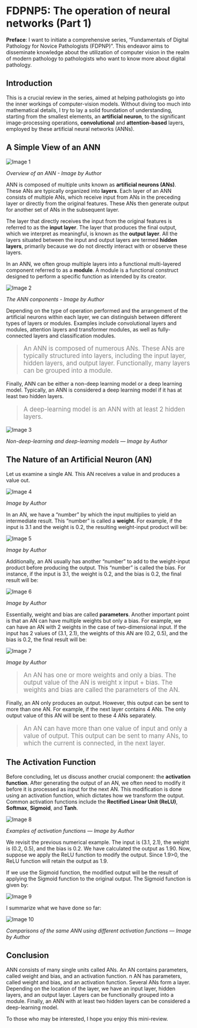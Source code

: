 # FDPNP5: The operation of neural networks (Part 1)

**Preface**: I want to initiate a comprehensive series, “Fundamentals of Digital Pathology for Novice Pathologists (FDPNP)”. This endeavor aims to disseminate knowledge about the utilization of computer vision in the realm of modern pathology to pathologists who want to know more about digital pathology.

## Introduction

This is a crucial review in the series, aimed at helping pathologists go into the inner workings of computer-vision models. Without diving too much into mathematical details, I try to lay a solid foundation of understanding, starting from the smallest elements, an **artificial neuron**, to the significant image-processing operations, **convolutional** and **attention-based** layers, employed by these artificial neural networks (ANNs).

## A Simple View of an ANN

![Image 1](/img/post17_image1.webp)

*Overview of an ANN - Image by Author*

ANN is composed of multiple units known as **artificial neurons (ANs)**. These ANs are typically organized into **layers**. Each layer of an ANN consists of multiple ANs, which receive input from ANs in the preceding layer or directly from the original features. These ANs then generate output for another set of ANs in the subsequent layer.

The layer that directly receives the input from the original features is referred to as the **input layer**. The layer that produces the final output, which we interpret as meaningful, is known as the **output layer**. All the layers situated between the input and output layers are termed **hidden layers**, primarily because we do not directly interact with or observe these layers.

In an ANN, we often group multiple layers into a functional multi-layered component referred to as a **module**. A module is a functional construct designed to perform a specific function as intended by its creator.

![Image 2](/img/post17_image2.webp)

*The ANN conponents - Image by Author*

Depending on the type of operation performed and the arrangement of the artificial neurons within each layer, we can distinguish between different types of layers or modules. Examples include convolutional layers and modules, attention layers and transformer modules, as well as fully-connected layers and classification modules.

<blockquote style="font-size: larger; color: gray;">
An ANN is composed of numerous ANs. These ANs are typically structured into layers, including the input layer, hidden layers, and output layer. Functionally, many layers can be grouped into a module.
</blockquote>

Finally, ANN can be either a non-deep learning model or a deep learning model. Typically, an ANN is considered a deep learning model if it has at least two hidden layers.

<blockquote style="font-size: larger; color: gray;">
A deep-learning model is an ANN with at least 2 hidden layers.
</blockquote>

![Image 3](/img/post17_image3.webp)

*Non-deep-learning and deep-learning models — Image by Author*

## The Nature of an Artificial Neuron (AN)

Let us examine a single AN. This AN receives a value in and produces a value out.

![Image 4](/img/post17_image4.webp)

*Image by Author*

In an AN, we have a “number” by which the input multiplies to yield an intermediate result. This “number” is called a **weight**. For example, if the input is 3.1 and the weight is 0.2, the resulting weight-input product will be:

![Image 5](/img/post17_image5.webp)

*Image by Author*

Additionally, an AN usually has another “number” to add to the weight-input product before producing the output. This “number” is called the bias. For instance, if the input is 3.1, the weight is 0.2, and the bias is 0.2, the final result will be:

![Image 6](/img/post17_image6.webp)

*Image by Author*

Essentially, weight and bias are called **parameters**. Another important point is that an AN can have multiple weights but only a bias. For example, we can have an AN with 2 weights in the case of two-dimensional input. If the input has 2 values of (3.1, 2.1), the weights of this AN are (0.2, 0.5), and the bias is 0.2, the final result will be:

![Image 7](/img/post17_image7.webp)

*Image by Author*

<blockquote style="font-size: larger; color: gray;">
An AN has one or more weights and only a bias. The output value of the AN is weight x input + bias. The weights and bias are called the parameters of the AN.
</blockquote>

Finally, an AN only produces an output. However, this output can be sent to more than one AN. For example, if the next layer contains 4 ANs. The only output value of this AN will be sent to these 4 ANs separately.

<blockquote style="font-size: larger; color: gray;">
An AN can have more than one value of input and only a value of output. This output can be sent to many ANs, to which the current is connected, in the next layer.
</blockquote>

## The Activation Function

Before concluding, let us discuss another crucial component: the **activation function**. After generating the output of an AN, we often need to modify it before it is processed as input for the next AN. This modification is done using an activation function, which dictates how we transform the output. Common activation functions include the **Rectified Linear Unit (ReLU)**, **Softmax**, **Sigmoid**, and **Tanh**.

![Image 8](/img/post17_image8.webp)

*Examples of activation functions — Image by Author*

We revisit the previous numerical example. The input is (3.1, 2.1), the weight is (0.2, 0.5), and the bias is 0.2. We have calculated the output as 1.90. Now, suppose we apply the ReLU function to modify the output. Since 1.9>0, the ReLU function will retain the output as 1.9.

If we use the Sigmoid function, the modified output will be the result of applying the Sigmoid function to the original output. The Sigmoid function is given by:

![Image 9](/img/post17_image9.webp)

I summarize what we have done so far:

![Image 10](/img/post17_image10.webp)

*Comparisons of the same ANN using different activation functions — Image by Author*

## Conclusion

ANN consists of many single units called ANs. An AN contains parameters, called weight and bias, and an activation function. n AN has parameters, called weight and bias, and an activation function. Several ANs form a layer. Depending on the location of the layer, we have an input layer, hidden layers, and an output layer. Layers can be functionally grouped into a module. Finally, an ANN with at least two hidden layers can be considered a deep-learning model.

To those who may be interested, I hope you enjoy this mini-review.
